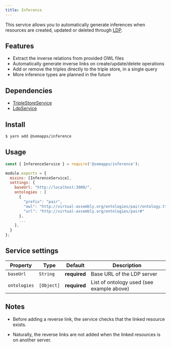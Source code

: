 ```yaml
---
title: Inference
---
```


This service allows you to automatically generate inferences when resources are created, updated or deleted through [LDP](ldp/index.md).

## Features

- Extract the inverse relations from provided OWL files
- Automatically generate inverse links on create/update/delete operations
- Add or remove the triples directly to the triple store, in a single query
- More inference types are planned in the future

## Dependencies
- [TripleStoreService](triplestore.md)
- [LdpService](ldp/index.md)

## Install

```bash
$ yarn add @semapps/inference
```

## Usage

```js
const { InferenceService } = require('@semapps/inference');

module.exports = {
  mixins: [InferenceService],
  settings: {
    baseUrl: "http://localhost:3000/",
    ontologies : [
      {
        "prefix": "pair",
        "owl": "http://virtual-assembly.org/ontologies/pair/ontology.ttl",
        "url": "http://virtual-assembly.org/ontologies/pair#"
      },
      ...
    ],
  }
};
```

## Service settings

| Property | Type | Default | Description |
| -------- | ---- | ------- | ----------- |
| `baseUrl`|`String` | **required**| Base URL of the LDP server |
| `ontologies`| `[Object]`|**required** | List of ontology used (see example above) |

## Notes

- Before adding a reverse link, the service checks that the linked resource exists.

- Naturally, the reverse links are not added when the linked resources is on another server.
